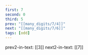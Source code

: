 ```yaml
---
first: 7
second: 0
third: 5
prev: "[[many_digits/7/4]]"
next: "[[many_digits/7/6]]"
tags: [odd]
---
```

prev2-in-text: [[3]]
next2-in-text: [[7]]
